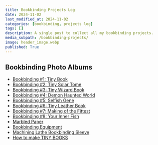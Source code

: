 ```yaml
---
title: Bookbinding Projects Log
date: 2024-11-02
last_modified_at: 2024-11-02
categories: [bookbinding, projects log]
tags: []
description: A single post to collect all my bookbinding projects.
media_subpath: /bookbinding-projects/
image: header_image.webp
published: True
---
```

<style>
    .grid-2x2 {
        display: grid;
        grid-template-columns: 1fr 1fr;
        grid-template-rows: auto auto;
        column-gap: 20px; /* Keep horizontal gap */
        justify-items: center;
    }
    .grid-3x2 {
        display: grid;
        grid-template-columns: 1fr 1fr 1fr;
        grid-template-rows: auto auto;
        column-gap: 20px; /* Keep horizontal gap */
        justify-items: center;
    }
    .grid-container {
        justify-items: center;
    }
    .grid-container > div {
        display: flex;
        flex-direction: column;
        align-items: center;
        height: 100%; /* Ensure the div takes full height of the grid cell */
    }
    .grid-container .image-div {    
        justify-content: flex-end; 
    }
    .grid-container img {
        width: auto;
        max-width: 100%;
        height: auto;
        object-fit: cover;
        display: block;
        margin-bottom: 5px; /* Small margin to separate the image and caption */}
    .grid-container .caption {display: block;
        text-align: center;
        font-style: normal;
        font-size: 80%;
        padding: 0;
        color: #6d6c6c;
    }
</style>


## Bookbinding Photo Albums
- [Bookbinding #1: Tiny Book](https://photos.app.goo.gl/7erUTFo4s9UaDgPXA)
- [Bookbinding #2: Tiny Solar Tome](https://photos.app.goo.gl/PAuZgMwUc375b35D6)
- [Bookbinding #3: Tiny Wizard Book](https://photos.app.goo.gl/rwtexLwpBrp3exEn9)
- [Bookbinding #4: Demon Haunted World](https://photos.app.goo.gl/VLKDXdqXJPB1itoU8)
- [Bookbinding #5: Selfish Gene](https://photos.app.goo.gl/ow9cU4FwmNohzCNfA)
- [Bookbinding #6: Tiny Leather Book](https://photos.app.goo.gl/pfzCL73vXxEMG55P8)
- [Bookbinding #7: Making of the Fittest](https://photos.app.goo.gl/qrcGaYHBLbumWwEv6)
- [Bookbinding #8: Your Inner Fish](https://photos.app.goo.gl/7MKAV5hbrqiWYEzA9)
- [Marbled Paper](https://photos.app.goo.gl/BG3AQEjhma6d1aeC9)
- [Bookbinding Equipment](https://photos.app.goo.gl/yB4dyLb6QFov9gNi6)
- [Machining Lathe Bookbinding Sleeve](https://photos.app.goo.gl/dUeF12CRv3Ezs7bt8)
- [How to make TINY BOOKS](https://docs.google.com/presentation/d/1D-6be43td0ZFt5pMrcGQ6tYCWK8pDlWfh8OnD8RgwCk/edit?usp=sharing)
